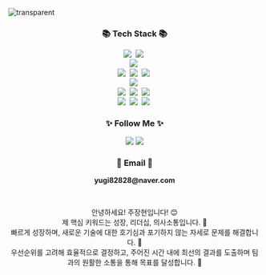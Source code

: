 ![transparent](https://capsule-render.vercel.app/api?type=transparent&fontColor=A8D5BA&text=JangHyun's%20GitHub%20&height=150&fontSize=60&desc=Welcome!&descAlignY=75&descAlign=60)
<br>

<h3 align="center">📚 Tech Stack 📚</h3>
<p align="center">
  <!-- Language -->
  <img src="https://img.shields.io/badge/java-007396?style=flat-square&logo=openjdk&logoColor=white">&nbsp <!-- Java (JDK 17) -->
  <img src="https://img.shields.io/badge/intellij idea-000000?style=flat-square&logo=intellijidea&logoColor=white">&nbsp <!-- IntelliJ -->
  <br>
  <!-- Backend -->
  <img src="https://img.shields.io/badge/spring boot-6DB33F?style=flat-square&logo=springboot&logoColor=white">&nbsp <!-- Spring Boot -->
  <br>
  <!-- DevOps -->
  <img src="https://img.shields.io/badge/docker-2496ED?style=flat-square&logo=docker&logoColor=white">&nbsp <!-- Docker -->
  <img src="https://img.shields.io/badge/nginx-009639?style=flat-square&logo=nginx&logoColor=white">&nbsp <!-- Nginx -->
  <img src="https://img.shields.io/badge/github actions-2088FF?style=flat-square&logo=githubactions&logoColor=white">&nbsp <!-- GitHub Actions -->
  <br>
  <img src="https://img.shields.io/badge/AWS-232F3E?style=flat-square&logo=aws&logoColor=white">&nbsp <!-- AWS -->
  <br>
  <!-- DB -->
  <img src="https://img.shields.io/badge/mysql-4479A1?style=flat-square&logo=mysql&logoColor=white">&nbsp <!-- MySQL -->
  <img src="https://img.shields.io/badge/mariaDB-003545?style=flat-square&logo=mariaDB&logoColor=white">&nbsp <!-- MariaDB -->
  <img src="https://img.shields.io/badge/redis-DC382D?style=flat-square&logo=redis&logoColor=white">&nbsp <!-- Redis (ElasticCache) -->
  <br>
  <!-- ETC -->
  <img src="https://img.shields.io/badge/git-F05032?style=flat-square&logo=git&logoColor=white">&nbsp <!-- Git -->
  <img src="https://img.shields.io/badge/slack-4A154B?style=flat-square&logo=slack&logoColor=white">&nbsp <!-- Slack -->
  <img src="https://img.shields.io/badge/notion-000000?style=flat-square&logo=notion&logoColor=white">&nbsp <!-- Notion -->
</p>


<h3 align="center">✨ Follow Me ✨</h3>
<p align="center">
  <a href="https://wkdgus1111.tistory.com" target="_blank"><img src="https://img.shields.io/badge/Tistory-535D6C?style=flat-square&logo=Tistory&logoColor=white"/></a>
  <a href="https://titanium-roquefort-ec0.notion.site/8e6e7ce22abe4a35ba4192692f18f976?pvs=4" target="_blank"><img src="https://img.shields.io/badge/Notion-000000?style=flat-square&logo=Notion&logoColor=white"/></a>
</p>

<h3 align="center">📧 Email 📧</h3>
<p align="center">
  <Strong>yugi82828@naver.com</Strong>
</p>

<br>

<p align="center"> 안녕하세요! 주장현입니다! 😊<br> 제 핵심 키워드는 성장, 리더십, 의사소통입니다. 🌟<br> 빠르게 성장하며, 새로운 기술에 대한 호기심과 포기하지 않는 자세로 문제를 해결합니다. 🚀<br> 우선순위를 고려해 효율적으로 결정하고, 주어진 시간 내에 최선의 결과를 도출하며 팀과의 원활한 소통을 통해 목표를 달성합니다. 🐇<br> </p>

<br>
